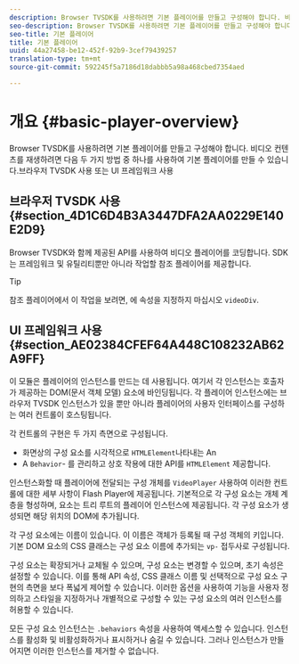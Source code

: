 ```yaml
---
description: Browser TVSDK를 사용하려면 기본 플레이어를 만들고 구성해야 합니다. 비디오 컨텐츠를 재생하려면 Browser TVSDK를 사용하거나 UI 프레임워크를 사용하여 두 가지 방법 중 하나를 사용하여 기본 플레이어를 만들 수 있습니다.
seo-description: Browser TVSDK를 사용하려면 기본 플레이어를 만들고 구성해야 합니다. 비디오 컨텐츠를 재생하려면 Browser TVSDK를 사용하거나 UI 프레임워크를 사용하여 두 가지 방법 중 하나를 사용하여 기본 플레이어를 만들 수 있습니다.
seo-title: 기본 플레이어
title: 기본 플레이어
uuid: 44a27458-be12-452f-92b9-3cef79439257
translation-type: tm+mt
source-git-commit: 592245f5a7186d18dabbb5a98a468cbed7354aed

---
```



# 개요 {#basic-player-overview}

Browser TVSDK를 사용하려면 기본 플레이어를 만들고 구성해야 합니다. 비디오 컨텐츠를 재생하려면 다음 두 가지 방법 중 하나를 사용하여 기본 플레이어를 만들 수 있습니다.브라우저 TVSDK 사용 또는 UI 프레임워크 사용

## 브라우저 TVSDK 사용 {#section_4D1C6D4B3A3447DFA2AA0229E140E2D9}

Browser TVSDK와 함께 제공된 API를 사용하여 비디오 플레이어를 코딩합니다. SDK는 프레임워크 및 유틸리티뿐만 아니라 작업할 참조 플레이어를 제공합니다.

>[!TIP]
>
>참조 플레이어에서 이 작업을 보려면, 에 속성을 지정하지 마십시오 `videoDiv`.

## UI 프레임워크 사용 {#section_AE02384CFEF64A448C108232AB62A9FF}

이 모듈은 플레이어의 인스턴스를 만드는 데 사용됩니다. 여기서 각 인스턴스는 호출자가 제공하는 DOM(문서 객체 모델) 요소에 바인딩됩니다. 각 플레이어 인스턴스에는 브라우저 TVSDK 인스턴스가 있을 뿐만 아니라 플레이어의 사용자 인터페이스를 구성하는 여러 컨트롤이 호스팅됩니다.

각 컨트롤의 구현은 두 가지 측면으로 구성됩니다.

* 화면상의 구성 요소를 시각적으로 `HTMLElement`나타내는 An
* A `Behavior`- 를 관리하고 상호 작용에 대한 API를 `HTMLElement` 제공합니다.

인스턴스화할 때 플레이어에 전달되는 구성 개체를 `VideoPlayer` 사용하여 이러한 컨트롤에 대한 세부 사항이 Flash Player에 제공됩니다. 기본적으로 각 구성 요소는 개체 계층을 형성하며, 요소는 트리 루트의 플레이어 인스턴스에 제공됩니다. 각 구성 요소가 생성되면 해당 위치의 DOM에 추가됩니다.

각 구성 요소에는 이름이 있습니다. 이 이름은 객체가 등록될 때 구성 객체의 키입니다. 기본 DOM 요소의 CSS 클래스는 구성 요소 이름에 추가되는 `vp-` 접두사로 구성됩니다.

구성 요소는 확장되거나 교체될 수 있으며, 구성 요소는 변경할 수 있으며, 초기 속성은 설정할 수 있습니다. 이를 통해 API 속성, CSS 클래스 이름 및 선택적으로 구성 요소 구현의 측면을 보다 폭넓게 제어할 수 있습니다. 이러한 옵션을 사용하여 기능을 사용자 정의하고 스타일을 지정하거나 개별적으로 구성할 수 있는 구성 요소의 여러 인스턴스를 허용할 수 있습니다.

모든 구성 요소 인스턴스는 `.behaviors` 속성을 사용하여 액세스할 수 있습니다. 인스턴스를 활성화 및 비활성화하거나 표시하거나 숨길 수 있습니다. 그러나 인스턴스가 만들어지면 이러한 인스턴스를 제거할 수 없습니다.
